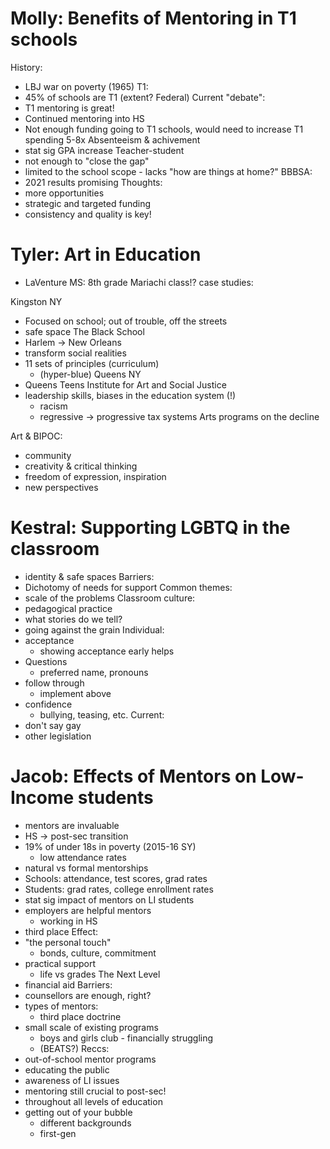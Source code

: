 # Molly: Benefits of Mentoring in T1 schools
History:
- LBJ war on poverty (1965)
T1:
- 45% of schools are T1 (extent? Federal)
Current "debate":
- T1 mentoring is great!
- Continued mentoring into HS
- Not enough funding going to T1 schools, would need to increase T1 spending 5-8x
Absenteeism & achivement
- stat sig GPA increase
Teacher-student
- not enough to "close the gap"
- limited to the school scope - lacks "how are things at home?"
BBBSA:
- 2021 results promising
Thoughts:
- more opportunities
- strategic and targeted funding
- consistency and quality is key!

# Tyler: Art in Education
- LaVenture MS: 8th grade Mariachi class!?
case studies:

Kingston NY
- Focused on school; out of trouble, off the streets
- safe space
The Black School
- Harlem -> New Orleans
- transform social realities
- 11 sets of principles (curriculum)
	- (hyper-blue)
Queens NY
- Queens Teens Institute for Art and Social Justice
- leadership skills, biases in the education system (!)
	- racism
	- regressive -> progressive tax systems
Arts programs on the decline

Art & BIPOC:
- community
- creativity & critical thinking
- freedom of expression, inspiration
- new perspectives

# Kestral: Supporting LGBTQ in the classroom
- identity & safe spaces
Barriers:
- Dichotomy of needs for support
Common themes:
- scale of the problems
Classroom culture:
- pedagogical practice
- what stories do we tell?
- going against the grain
Individual:
- acceptance
	- showing acceptance early helps
- Questions
	- preferred name, pronouns
- follow through
	- implement above
- confidence
	- bullying, teasing, etc.
Current:
- don't say gay
- other legislation

# Jacob: Effects of Mentors on Low-Income students
- mentors are invaluable
- HS -> post-sec transition
- 19% of under 18s in poverty (2015-16 SY)
	- low attendance rates
- natural vs formal mentorships
- Schools: attendance, test scores, grad rates
- Students: grad rates, college enrollment rates
- stat sig impact of mentors on LI students
- employers are helpful mentors
	- working in HS
- third place
Effect:
- "the personal touch"
	- bonds, culture, commitment
- practical support
	- life vs grades
The Next Level
- financial aid
Barriers:
- counsellors are enough, right?
- types of mentors:
	- third place doctrine
- small scale of existing programs
	- boys and girls club - financially struggling
	- (BEATS?)
Reccs:
- out-of-school mentor programs
- educating the public
- awareness of LI issues
- mentoring still crucial to post-sec!
- throughout all levels of education
- getting out of your bubble
	- different backgrounds
	- first-gen